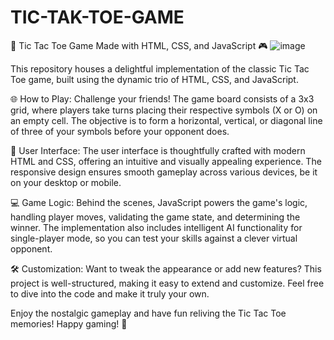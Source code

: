# TIC-TAK-TOE-GAME
🎲 Tic Tac Toe Game Made with HTML, CSS, and JavaScript 🎮
![image](https://github.com/ASHISH91230/TIC-TAK-TOE/assets/121534205/411a8a3f-efe4-400a-bc7a-7aa2597fb429)

This repository houses a delightful implementation of the classic Tic Tac Toe game, built using the dynamic trio of HTML, CSS, and JavaScript. 

🌐 How to Play:
Challenge your friends! The game board consists of a 3x3 grid, where players take turns placing their respective symbols (X or O) on an empty cell. The objective is to form a horizontal, vertical, or diagonal line of three of your symbols before your opponent does.

🎨 User Interface:
The user interface is thoughtfully crafted with modern HTML and CSS, offering an intuitive and visually appealing experience. The responsive design ensures smooth gameplay across various devices, be it on your desktop or mobile.

💻 Game Logic:
Behind the scenes, JavaScript powers the game's logic, handling player moves, validating the game state, and determining the winner. The implementation also includes intelligent AI functionality for single-player mode, so you can test your skills against a clever virtual opponent.

🛠️ Customization:
Want to tweak the appearance or add new features? This project is well-structured, making it easy to extend and customize. Feel free to dive into the code and make it truly your own.


Enjoy the nostalgic gameplay and have fun reliving the Tic Tac Toe memories! Happy gaming! 🎉

